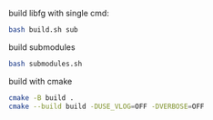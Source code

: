 build libfg with single cmd:
```sh
bash build.sh sub
```

build submodules
```sh
bash submodules.sh
```

build with cmake
```sh
cmake -B build .
cmake --build build -DUSE_VLOG=OFF -DVERBOSE=OFF
```